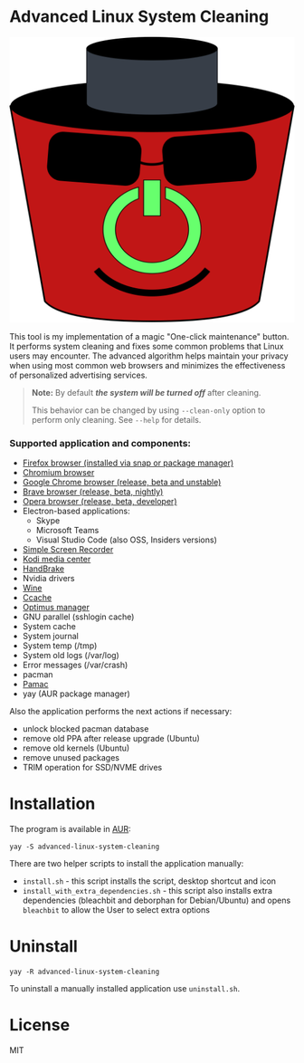 # Advanced Linux System Cleaning

![Advanced System Cleaning logo](com.github.seryogabrigada.AdvancedLinuxSystemCleaning.svg)

This tool is my implementation of a magic "One-click maintenance" button.
It performs system cleaning and fixes some common problems that Linux users may encounter.
The advanced algorithm helps maintain your privacy when using most common web browsers and minimizes the effectiveness of personalized advertising services.

> **Note:** By default ***the system will be turned off*** after cleaning.
>
> This behavior can be changed by using `--clean-only` option to perform only cleaning. See `--help` for details.

### Supported application and components:

- [Firefox browser (installed via snap or package manager)](https://www.mozilla.org/en-US/firefox/new/)
- [Chromium browser](https://www.chromium.org)
- [Google Chrome browser (release, beta and unstable)](https://www.google.com/chrome/)
- [Brave browser (release, beta, nightly)](https://brave.com)
- [Opera browser (release, beta, developer)](https://www.opera.com/)
- Electron-based applications:
  - Skype
  - Microsoft Teams
  - Visual Studio Code (also OSS, Insiders versions)
- [Simple Screen Recorder](https://github.com/MaartenBaert/ssr)
- [Kodi media center](https://kodi.tv/)
- [HandBrake](https://handbrake.fr/)
- Nvidia drivers
- [Wine](https://www.winehq.org/)
- [Ccache](https://ccache.dev/)
- [Optimus manager](https://github.com/Askannz/optimus-manager)
- GNU parallel (sshlogin cache)
- System cache
- System journal
- System temp (/tmp)
- System old logs (/var/log)
- Error messages (/var/crash)
- pacman
- [Pamac](https://wiki.manjaro.org/index.php/Pamac)
- yay (AUR package manager)

Also the application performs the next actions if necessary:
  - unlock blocked pacman database
  - remove old PPA after release upgrade (Ubuntu)
  - remove old kernels (Ubuntu)
  - remove unused packages
  - TRIM operation for SSD/NVME drives

# Installation

The program is available in [AUR](https://aur.archlinux.org/packages/advanced-linux-system-cleaning):
```
yay -S advanced-linux-system-cleaning
```

There are two helper scripts to install the application manually:
- `install.sh` - this script installs the script, desktop shortcut and icon
- `install_with_extra_dependencies.sh` - this script also installs extra dependencies (bleachbit and deborphan for Debian/Ubuntu) and opens `bleachbit` to allow the User to select extra options

# Uninstall
```
yay -R advanced-linux-system-cleaning
```
To uninstall a manually installed application use `uninstall.sh`.

# License

MIT
